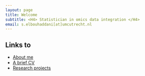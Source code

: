 ```yaml
---
layout: page
title: Welcome
subtitle: <H4> Statistician in omics data integration </H4>
email: s.elbouhaddani[at]umcutrecht.nl
---
```


## Links to

- [About me](aboutme.md)
- [A brief CV](curr_vitae.md)
- [Research projects](projects.md)


